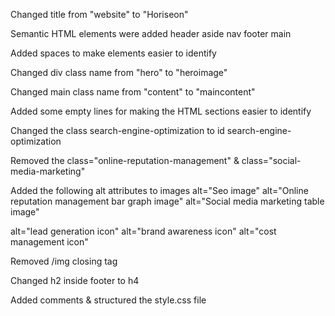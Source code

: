 Changed title from "website" to "Horiseon"

Semantic HTML elements were added 
header aside
nav    footer
main

Added spaces to make elements easier to identify

Changed div class name from "hero" to "heroimage"

Changed main class name from "content" to "maincontent"

Added some empty lines for making the HTML sections easier to identify

Changed the class search-engine-optimization to id search-engine-optimization

Removed the class="online-reputation-management" & class="social-media-marketing"

Added the following alt attributes to images
alt="Seo image"
alt="Online reputation management bar graph image"
alt="Social media marketing table image"

alt="lead generation icon"
alt="brand awareness icon"
alt="cost management icon"

Removed /img closing tag

Changed h2 inside footer to h4

Added comments & structured the style.css file